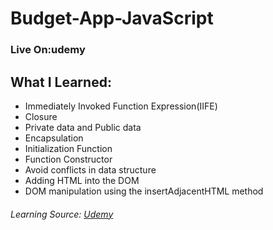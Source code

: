 # Budget-App-JavaScript
### Live On:udemy
 ## What I Learned:
   * Immediately Invoked Function Expression(IIFE)
   * Closure
   * Private data and Public data
   * Encapsulation
   * Initialization Function
   * Function Constructor
   * Avoid conflicts in data structure
   * Adding HTML into the DOM
   * DOM manipulation using the insertAdjacentHTML method





 ###### Learning Source: [Udemy](https://www.udemy.com/course/the-complete-javascript-course/)
